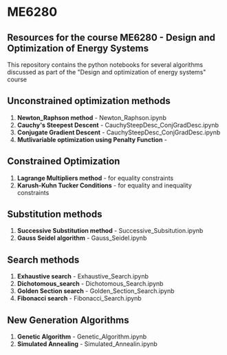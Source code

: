 # ME6280
## Resources for the course ME6280 - Design and Optimization of Energy Systems

This repository contains the python notebooks for several algorithms discussed as part of the "Design and optimization of energy systems" course

## Unconstrained optimization methods

1. **Newton_Raphson method** - Newton_Raphson.ipynb
2. **Cauchy's Steepest Descent** - CauchySteepDesc_ConjGradDesc.ipynb
3. **Conjugate Gradient Descent** - CauchySteepDesc_ConjGradDesc.ipynb
4. **Mutlivariable optimization using Penalty Function** - 

## Constrained Optimization

1. **Lagrange Multipliers method** - for equality constraints
2. **Karush-Kuhn Tucker Conditions** - for equality and inequality constraints

## Substitution methods

1. **Successive Substitution method** - Successive_Subsitution.ipynb
2. **Gauss Seidel algorithm** - Gauss_Seidel.ipynb

## Search methods

1. **Exhaustive search** - Exhaustive_Search.ipynb
2. **Dichotomous_search** - Dichotomous_Search.ipynb
3. **Golden Section search** - Golden_Section_Search.ipynb
4. **Fibonacci search** - Fibonacci_Search.ipynb

## New Generation Algorithms

1. **Genetic Algorithm** - Genetic_Algorithm.ipynb
2. **Simulated Annealing** - Simulated_Annealin.ipynb
